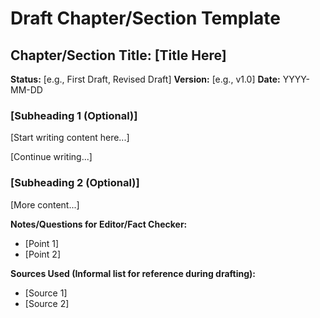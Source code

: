 # Draft Chapter/Section Template

## Chapter/Section Title: [Title Here]

**Status:** [e.g., First Draft, Revised Draft]
**Version:** [e.g., v1.0]
**Date:** YYYY-MM-DD

### [Subheading 1 (Optional)]

[Start writing content here...]

[Continue writing...]

### [Subheading 2 (Optional)]

[More content...]

**Notes/Questions for Editor/Fact Checker:**

*   [Point 1]
*   [Point 2]

**Sources Used (Informal list for reference during drafting):**

*   [Source 1]
*   [Source 2]

